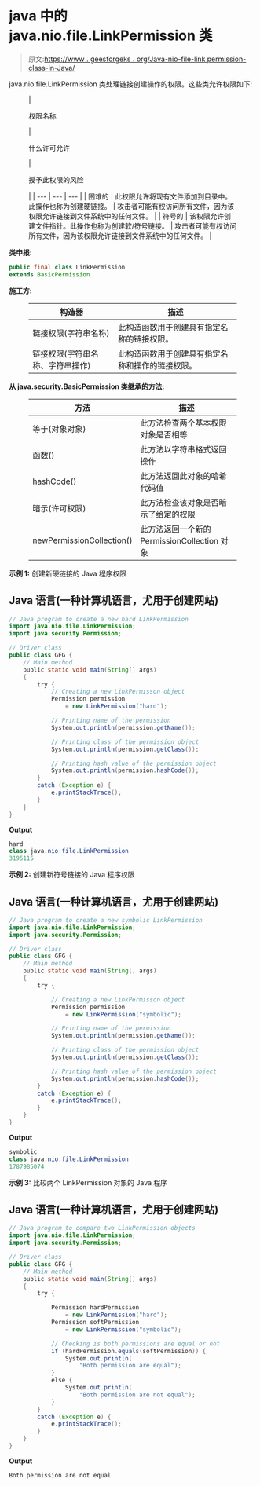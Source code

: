 # java 中的 java.nio.file.LinkPermission 类

> 原文:[https://www . geesforgeks . org/Java-nio-file-link permission-class-in-Java/](https://www.geeksforgeeks.org/java-nio-file-linkpermission-class-in-java/)

java.nio.file.LinkPermission 类处理链接创建操作的权限。这些类允许权限如下:

<figure class="table">

| 

权限名称

 | 

什么许可允许

 | 

授予此权限的风险

 |
| --- | --- | --- |
| 困难的 | 此权限允许将现有文件添加到目录中。此操作也称为创建硬链接。 | 攻击者可能有权访问所有文件，因为该权限允许链接到文件系统中的任何文件。 |
| 符号的 | 该权限允许创建文件指针。此操作也称为创建软/符号链接。 | 攻击者可能有权访问所有文件，因为该权限允许链接到文件系统中的任何文件。 |

</figure>

**类申报:**

```java
public final class LinkPermission
extends BasicPermission
```

**施工方:**

<figure class="table">

| 构造器 | 描述 |
| --- | --- |
| 链接权限(字符串名称) | 此构造函数用于创建具有指定名称的链接权限。 |
| 链接权限(字符串名称、字符串操作) | 此构造函数用于创建具有指定名称和操作的链接权限。 |

</figure>

**从 java.security.BasicPermission 类继承的方法:**

<figure class="table">

| 方法 | 描述 |
| --- | --- |
| 等于(对象对象) | 此方法检查两个基本权限对象是否相等 |
| 函数() | 此方法以字符串格式返回操作 |
| hashCode() | 此方法返回此对象的哈希代码值 |
| 暗示(许可权限) | 此方法检查该对象是否暗示了给定的权限 |
| newPermissionCollection() | 此方法返回一个新的 PermissionCollection 对象 |

</figure>

**示例 1:** 创建新硬链接的 Java 程序权限

## Java 语言(一种计算机语言，尤用于创建网站)

```java
// Java program to create a new hard LinkPermission
import java.nio.file.LinkPermission;
import java.security.Permission;

// Driver class
public class GFG {
    // Main method
    public static void main(String[] args)
    {
        try {
            // Creating a new LinkPermisson object
            Permission permission
                = new LinkPermission("hard");

            // Printing name of the permission
            System.out.println(permission.getName());

            // Printing class of the permission object
            System.out.println(permission.getClass());

            // Printing hash value of the permission object
            System.out.println(permission.hashCode());
        }
        catch (Exception e) {
            e.printStackTrace();
        }
    }
}
```

**Output**

```java
hard
class java.nio.file.LinkPermission
3195115
```

**示例 2:** 创建新符号链接的 Java 程序权限

## Java 语言(一种计算机语言，尤用于创建网站)

```java
// Java program to create a new symbolic LinkPermission
import java.nio.file.LinkPermission;
import java.security.Permission;

// Driver class
public class GFG {
    // Main method
    public static void main(String[] args)
    {
        try {

            // Creating a new LinkPermisson object
            Permission permission
                = new LinkPermission("symbolic");

            // Printing name of the permission
            System.out.println(permission.getName());

            // Printing class of the permission object
            System.out.println(permission.getClass());

            // Printing hash value of the permission object
            System.out.println(permission.hashCode());
        }
        catch (Exception e) {
            e.printStackTrace();
        }
    }
}
```

**Output**

```java
symbolic
class java.nio.file.LinkPermission
1787985074
```

**示例 3:** 比较两个 LinkPermission 对象的 Java 程序

## Java 语言(一种计算机语言，尤用于创建网站)

```java
// Java program to compare two LinkPermission objects
import java.nio.file.LinkPermission;
import java.security.Permission;

// Driver class
public class GFG {
    // Main method
    public static void main(String[] args)
    {
        try {

            Permission hardPermission
                = new LinkPermission("hard");
            Permission softPermission
                = new LinkPermission("symbolic");

            // Checking is both permissions are equal or not
            if (hardPermission.equals(softPermission)) {
                System.out.println(
                    "Both permission are equal");
            }
            else {
                System.out.println(
                    "Both permission are not equal");
            }
        }
        catch (Exception e) {
            e.printStackTrace();
        }
    }
}
```

**Output**

```java
Both permission are not equal
```